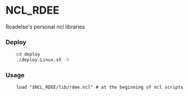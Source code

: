 # NCL_RDEE

Roadelse's personal ncl libraries

### Deploy

```bash
    cd deploy
    ./deploy.Linux.sh -h
```


### Usage

```ncl
    load "$NCL_RDEE/lib/rdee.ncl" # at the beginning of ncl scripts
```
